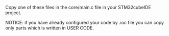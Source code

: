 Copy one of these files in the core/main.c file in your STM32cubeIDE project.

NOTICE: if you have already configured your code by .ioc file you can copy only parts which is written in USER CODE.
